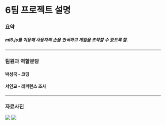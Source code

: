 # 6팀 프로젝트 설명

<h3>요약</h3> 
<h5>ml5.js를 이용해 사용자의 손을 인식하고 게임을 조작할 수 있도록 함.</h5>
<hr>
<h3>팀원과 역할분담</h3>
<h4>박성국 - 코딩</h4>
<h4>서인교 - 레퍼런스 조사</h4>
<hr>

<h3>자료사진</h3>
<img src="https://user-images.githubusercontent.com/62496275/168753609-2f58c172-4020-4f26-a992-3d1ef8a309d3.png">
<img src="https://user-images.githubusercontent.com/62496275/168754324-31133957-8f0f-4035-8883-66ac04319b69.PNG">

